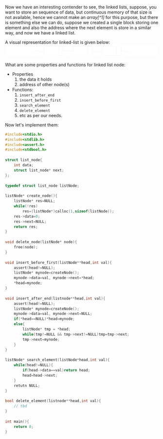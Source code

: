 Now we have an interesting contender to see, the linked lists, suppose, you want to store an sequence of data, but continuous memory of that size is not available, hence we cannot make an _array[^1]_ for this purpose, but there is something else we can do, suppose we created a single block storing one element and also the address where the next element is store in a similar way, and now we have a linked list.

A visual representation for linked-list is given below:
![](../diagrams/linked_list.svg)

What are some properties and functions for linked list node:
- Properties
	1. the data it holds
	2. address of other node(s)
- Functions:
	1. `insert_after_end`
	2. `insert_before_first`
	3. `search_element`
	4. `delete_element`
	5. etc as per our needs.

Now let's implement them:

```c
#include<stdio.h>
#include<stdlib.h>
#include<assert.h>
#include<stdbool.h>

struct list_node{
	int data;
	struct list_node* next;
};

typedef struct list_node listNode;

listNode* create_node(){
	listNode* res=NULL;
	while(!res)
		res=(listNode*)calloc(1,sizeof(listNode));
	res->data=0;
	res->next=NULL;
	return res;
}

void delete_node(listNode* node){
	free(node);
}

void insert_before_first(listNode**head,int val){
	assert(head!=NULL);
	listNode* mynode=createNode();
	mynode->data=val, mynode->next=*head;
	*head=mynode;
}

void insert_after_end(listnode**head,int val){
	assert(head!=NULL);
	listNode* mynode=createNode();
	mynode->data=val, mynode->next=NULL;
	if(*head==NULL)*head=mynode;
	else{
		listNode* tmp = *head;
		while(tmp!=NULL && tmp->next!=NULL)tmp=tmp->next;
		tmp->next=mynode;
	}
}

listNode* search_element(listNode*head,int val){
	while(head!=NULL){
		if(head->data==val)return head;
		head=head->next;
	}
	retutn NULL;
}

bool delete_element(listnode**head,int val){
	// tbd
}

int main(){
	return 0;
}
```